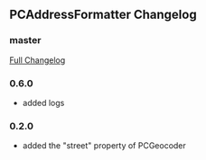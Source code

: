 ## PCAddressFormatter Changelog

### master
[Full Changelog](https://github.com/panda-clouds/address-formatter/compare/2.0.0...master)

### 0.6.0

- added logs

### 0.2.0

- added the "street" property of PCGeocoder